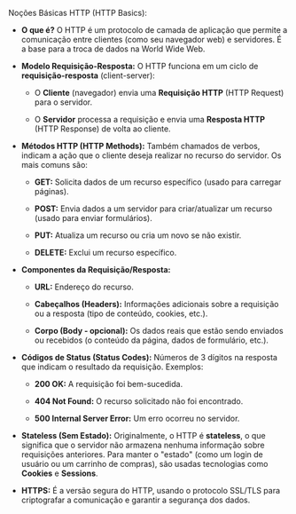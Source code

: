 Noções Básicas HTTP (HTTP Basics):

* **O que é?** O HTTP é um protocolo de camada de aplicação que permite a comunicação
  entre clientes (como seu navegador web) e servidores. É a base para a troca de dados na
  World Wide Web.

* **Modelo Requisição-Resposta:** O HTTP funciona em um ciclo de **requisição-resposta**
  (client-server):

  * O **Cliente** (navegador) envia uma **Requisição HTTP** (HTTP Request) para o servidor.

  * O **Servidor** processa a requisição e envia uma **Resposta HTTP** (HTTP Response) de
    volta ao cliente.

* **Métodos HTTP (HTTP Methods):** Também chamados de verbos, indicam a ação que o
  cliente deseja realizar no recurso do servidor. Os mais comuns são:

  * **GET:** Solicita dados de um recurso específico (usado para carregar páginas).

  * **POST:** Envia dados a um servidor para criar/atualizar um recurso (usado para enviar
    formulários).

  * **PUT:** Atualiza um recurso ou cria um novo se não existir.

  * **DELETE:** Exclui um recurso específico.

* **Componentes da Requisição/Resposta:**

  * **URL:** Endereço do recurso.

  * **Cabeçalhos (Headers):** Informações adicionais sobre a requisição ou a resposta (tipo
    de conteúdo, cookies, etc.).

  * **Corpo (Body - opcional):** Os dados reais que estão sendo enviados ou recebidos (o
    conteúdo da página, dados de formulário, etc.).

* **Códigos de Status (Status Codes):** Números de 3 dígitos na resposta que indicam o
  resultado da requisição. Exemplos:

  * **200 OK:** A requisição foi bem-sucedida.

  * **404 Not Found:** O recurso solicitado não foi encontrado.

  * **500 Internal Server Error:** Um erro ocorreu no servidor.

* **Stateless (Sem Estado):** Originalmente, o HTTP é **stateless**, o que significa que o servidor
  não armazena nenhuma informação sobre requisições anteriores. Para manter o "estado"
  (como um login de usuário ou um carrinho de compras), são usadas tecnologias como
  **Cookies** e **Sessions**.

* **HTTPS:** É a versão segura do HTTP, usando o protocolo SSL/TLS para criptografar a
  comunicação e garantir a segurança dos dados.

